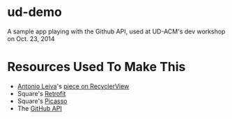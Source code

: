 ud-demo
=======

A sample app playing with the Github API, used at UD-ACM's dev workshop on Oct. 23, 2014



Resources Used To Make This
=======
+ [Antonio Leiva](http://antonioleiva.com/)'s [piece on RecyclerView](http://antonioleiva.com/recyclerview/)
+ Square's [Retrofit](http://square.github.io/retrofit/)
+ Square's [Picasso](http://square.github.io/picasso/)
+ The [GitHub API](https://developer.github.com/)
